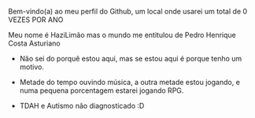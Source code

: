 Bem-vindo(a) ao meu perfil do Github, um local onde usarei um total de 0 VEZES POR ANO

Meu nome é HaziLimão mas o mundo me entitulou de Pedro Henrique Costa Asturiano

* Não sei do porquê estou aqui, mas se estou aqui é porque tenho um motivo.

* Metade do tempo ouvindo música, a outra metade estou jogando, e numa pequena porcentagem estarei jogando RPG.

* TDAH e Autismo não diagnosticado :D 
